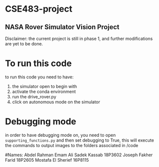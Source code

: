# CSE483-project
## NASA Rover Simulator Vision Project
Disclaimer: the current project is still in phase 1, and further modifications are yet to be done.

# To run this code
to run this code you need to have:
1. the simulator open to begin with
2. activate the conda environment
3. run the drive_rover.py
4. click on autonomous mode on the simulator


# Debugging mode
in order to have debugging mode on, you need to open ```supporting_functions.py``` and then set debugging to True, this will execute the commands to output images to the folders associated in /code


#Names:
Abdel Rahman Emam Ali Sadek Kassab 18P3602
Joseph Fakher Farid 18P2605
Mostafa El Sherief 16P8115
